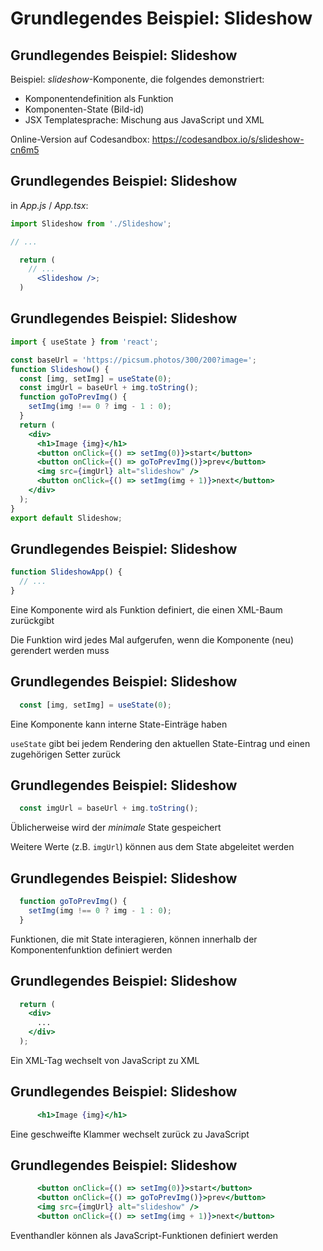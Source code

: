 # Grundlegendes Beispiel: Slideshow

## Grundlegendes Beispiel: Slideshow

Beispiel: _slideshow_-Komponente, die folgendes demonstriert:

- Komponentendefinition als Funktion
- Komponenten-State (Bild-id)
- JSX Templatesprache: Mischung aus JavaScript und XML

Online-Version auf Codesandbox: https://codesandbox.io/s/slideshow-cn6m5

## Grundlegendes Beispiel: Slideshow

in _App.js_ / _App.tsx_:

<!-- prettier-ignore -->
```jsx
import Slideshow from './Slideshow';

// ...

  return (
    // ...
      <Slideshow />;
  )
```

## Grundlegendes Beispiel: Slideshow

```jsx
import { useState } from 'react';

const baseUrl = 'https://picsum.photos/300/200?image=';
function Slideshow() {
  const [img, setImg] = useState(0);
  const imgUrl = baseUrl + img.toString();
  function goToPrevImg() {
    setImg(img !== 0 ? img - 1 : 0);
  }
  return (
    <div>
      <h1>Image {img}</h1>
      <button onClick={() => setImg(0)}>start</button>
      <button onClick={() => goToPrevImg()}>prev</button>
      <img src={imgUrl} alt="slideshow" />
      <button onClick={() => setImg(img + 1)}>next</button>
    </div>
  );
}
export default Slideshow;
```

## Grundlegendes Beispiel: Slideshow

```jsx
function SlideshowApp() {
  // ...
}
```

Eine Komponente wird als Funktion definiert, die einen XML-Baum zurückgibt

Die Funktion wird jedes Mal aufgerufen, wenn die Komponente (neu) gerendert werden muss

## Grundlegendes Beispiel: Slideshow

<!-- prettier-ignore -->
```jsx
  const [img, setImg] = useState(0);
```

Eine Komponente kann interne State-Einträge haben

`useState` gibt bei jedem Rendering den aktuellen State-Eintrag und einen zugehörigen Setter zurück

## Grundlegendes Beispiel: Slideshow

<!-- prettier-ignore -->
```jsx
  const imgUrl = baseUrl + img.toString();
```

Üblicherweise wird der _minimale_ State gespeichert

Weitere Werte (z.B. `imgUrl`) können aus dem State abgeleitet werden

## Grundlegendes Beispiel: Slideshow

<!-- prettier-ignore -->
```js
  function goToPrevImg() {
    setImg(img !== 0 ? img - 1 : 0);
  }
```

Funktionen, die mit State interagieren, können innerhalb der Komponentenfunktion definiert werden

## Grundlegendes Beispiel: Slideshow

<!-- prettier-ignore -->
```jsx
  return (
    <div>
      ...
    </div>
  );
```

Ein XML-Tag wechselt von JavaScript zu XML

## Grundlegendes Beispiel: Slideshow

<!-- prettier-ignore -->
```jsx
      <h1>Image {img}</h1>
```

Eine geschweifte Klammer wechselt zurück zu JavaScript

## Grundlegendes Beispiel: Slideshow

<!-- prettier-ignore -->
```jsx
      <button onClick={() => setImg(0)}>start</button>
      <button onClick={() => goToPrevImg()}>prev</button>
      <img src={imgUrl} alt="slideshow" />
      <button onClick={() => setImg(img + 1)}>next</button>
```

Eventhandler können als JavaScript-Funktionen definiert werden
